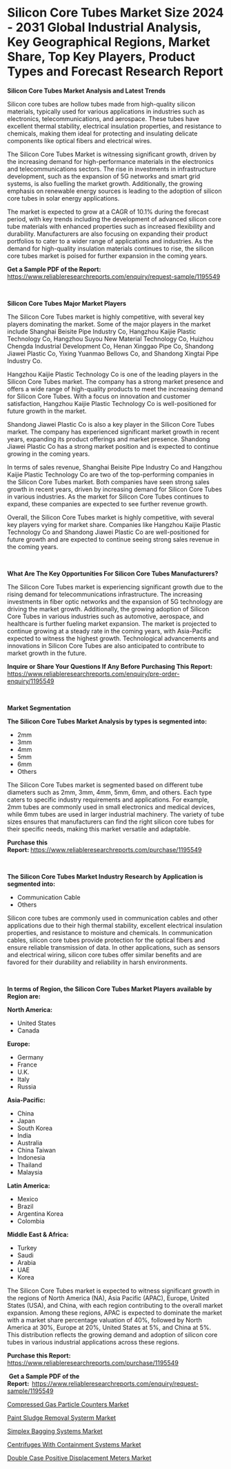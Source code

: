 <p><h1>Silicon Core Tubes Market Size 2024 - 2031 Global Industrial Analysis, Key Geographical Regions, Market Share, Top Key Players, Product Types and Forecast Research Report</h1></p><p><strong>Silicon Core Tubes Market Analysis and Latest Trends</strong></p>
<p><p>Silicon core tubes are hollow tubes made from high-quality silicon materials, typically used for various applications in industries such as electronics, telecommunications, and aerospace. These tubes have excellent thermal stability, electrical insulation properties, and resistance to chemicals, making them ideal for protecting and insulating delicate components like optical fibers and electrical wires.</p><p>The Silicon Core Tubes Market is witnessing significant growth, driven by the increasing demand for high-performance materials in the electronics and telecommunications sectors. The rise in investments in infrastructure development, such as the expansion of 5G networks and smart grid systems, is also fuelling the market growth. Additionally, the growing emphasis on renewable energy sources is leading to the adoption of silicon core tubes in solar energy applications.</p><p>The market is expected to grow at a CAGR of 10.1% during the forecast period, with key trends including the development of advanced silicon core tube materials with enhanced properties such as increased flexibility and durability. Manufacturers are also focusing on expanding their product portfolios to cater to a wider range of applications and industries. As the demand for high-quality insulation materials continues to rise, the silicon core tubes market is poised for further expansion in the coming years.</p></p>
<p><strong>Get a Sample PDF of the Report:&nbsp;</strong> <a href="https://www.reliableresearchreports.com/enquiry/request-sample/1195549">https://www.reliableresearchreports.com/enquiry/request-sample/1195549</a></p>
<p>&nbsp;</p>
<p><strong>Silicon Core Tubes Major Market Players</strong></p>
<p><p>The Silicon Core Tubes market is highly competitive, with several key players dominating the market. Some of the major players in the market include Shanghai Beisite Pipe Industry Co, Hangzhou Kaijie Plastic Technology Co, Hangzhou Suyou New Material Technology Co, Huizhou Chengda Industrial Development Co, Henan Xinggao Pipe Co, Shandong Jiawei Plastic Co, Yixing Yuanmao Bellows Co, and Shandong Xingtai Pipe Industry Co.</p><p>Hangzhou Kaijie Plastic Technology Co is one of the leading players in the Silicon Core Tubes market. The company has a strong market presence and offers a wide range of high-quality products to meet the increasing demand for Silicon Core Tubes. With a focus on innovation and customer satisfaction, Hangzhou Kaijie Plastic Technology Co is well-positioned for future growth in the market.</p><p>Shandong Jiawei Plastic Co is also a key player in the Silicon Core Tubes market. The company has experienced significant market growth in recent years, expanding its product offerings and market presence. Shandong Jiawei Plastic Co has a strong market position and is expected to continue growing in the coming years.</p><p>In terms of sales revenue, Shanghai Beisite Pipe Industry Co and Hangzhou Kaijie Plastic Technology Co are two of the top-performing companies in the Silicon Core Tubes market. Both companies have seen strong sales growth in recent years, driven by increasing demand for Silicon Core Tubes in various industries. As the market for Silicon Core Tubes continues to expand, these companies are expected to see further revenue growth.</p><p>Overall, the Silicon Core Tubes market is highly competitive, with several key players vying for market share. Companies like Hangzhou Kaijie Plastic Technology Co and Shandong Jiawei Plastic Co are well-positioned for future growth and are expected to continue seeing strong sales revenue in the coming years.</p></p>
<p>&nbsp;</p>
<p><strong>What Are The Key Opportunities For Silicon Core Tubes Manufacturers?</strong></p>
<p><p>The Silicon Core Tubes market is experiencing significant growth due to the rising demand for telecommunications infrastructure. The increasing investments in fiber optic networks and the expansion of 5G technology are driving the market growth. Additionally, the growing adoption of Silicon Core Tubes in various industries such as automotive, aerospace, and healthcare is further fueling market expansion. The market is projected to continue growing at a steady rate in the coming years, with Asia-Pacific expected to witness the highest growth. Technological advancements and innovations in Silicon Core Tubes are also anticipated to contribute to market growth in the future.</p></p>
<p><strong>Inquire or Share Your Questions If Any Before Purchasing This Report:</strong> <a href="https://www.reliableresearchreports.com/enquiry/pre-order-enquiry/1195549">https://www.reliableresearchreports.com/enquiry/pre-order-enquiry/1195549</a></p>
<p>&nbsp;</p>
<p><strong>Market Segmentation</strong></p>
<p><strong>The Silicon Core Tubes Market Analysis by types is segmented into:</strong></p>
<p><ul><li>2mm</li><li>3mm</li><li>4mm</li><li>5mm</li><li>6mm</li><li>Others</li></ul></p>
<p><p>The Silicon Core Tubes market is segmented based on different tube diameters such as 2mm, 3mm, 4mm, 5mm, 6mm, and others. Each type caters to specific industry requirements and applications. For example, 2mm tubes are commonly used in small electronics and medical devices, while 6mm tubes are used in larger industrial machinery. The variety of tube sizes ensures that manufacturers can find the right silicon core tubes for their specific needs, making this market versatile and adaptable.</p></p>
<p><strong>Purchase this Report:&nbsp;</strong><a href="https://www.reliableresearchreports.com/purchase/1195549">https://www.reliableresearchreports.com/purchase/1195549</a></p>
<p>&nbsp;</p>
<p><strong>The Silicon Core Tubes Market Industry Research by Application is segmented into:</strong></p>
<p><ul><li>Communication Cable</li><li>Others</li></ul></p>
<p><p>Silicon core tubes are commonly used in communication cables and other applications due to their high thermal stability, excellent electrical insulation properties, and resistance to moisture and chemicals. In communication cables, silicon core tubes provide protection for the optical fibers and ensure reliable transmission of data. In other applications, such as sensors and electrical wiring, silicon core tubes offer similar benefits and are favored for their durability and reliability in harsh environments.</p></p>
<p>&nbsp;</p>
<p><strong>In terms of Region, the Silicon Core Tubes Market Players available by Region are:</strong></p>
<p>
    <p> <strong> North America: </strong>
        <ul>
            <li>United States</li>
            <li>Canada</li>
        </ul>
        </p> 
    <p> <strong> Europe: </strong>
        <ul>
            <li>Germany</li>
            <li>France</li>
            <li>U.K.</li>
            <li>Italy</li>
            <li>Russia</li>
        </ul>
        </p> 
    <p> <strong> Asia-Pacific: </strong>
        <ul>
            <li>China</li>
            <li>Japan</li>
            <li>South Korea</li>
            <li>India</li>
            <li>Australia</li>
            <li>China Taiwan</li>
            <li>Indonesia</li>
            <li>Thailand</li>
            <li>Malaysia</li>
        </ul>
        </p> 
    <p> <strong> Latin America: </strong>
        <ul>
            <li>Mexico</li>
            <li>Brazil</li>
            <li>Argentina Korea</li>
            <li>Colombia</li>
        </ul>
        </p> 
    <p> <strong> Middle East & Africa: </strong>
        <ul>
            <li>Turkey</li>
            <li>Saudi</li>
            <li>Arabia</li>
            <li>UAE</li>
            <li>Korea</li>
        </ul>
    </p>
    </p>
<p><p>The Silicon Core Tubes market is expected to witness significant growth in the regions of North America (NA), Asia Pacific (APAC), Europe, United States (USA), and China, with each region contributing to the overall market expansion. Among these regions, APAC is expected to dominate the market with a market share percentage valuation of 40%, followed by North America at 30%, Europe at 20%, United States at 5%, and China at 5%. This distribution reflects the growing demand and adoption of silicon core tubes in various industrial applications across these regions.</p></p>
<p><strong>Purchase this Report: </strong><a href="https://www.reliableresearchreports.com/purchase/1195549">https://www.reliableresearchreports.com/purchase/1195549</a></p>
<p>&nbsp;<strong>Get a Sample PDF of the Report:&nbsp;&nbsp;</strong><a href="https://www.reliableresearchreports.com/enquiry/request-sample/1195549">https://www.reliableresearchreports.com/enquiry/request-sample/1195549</a></p>
<p><strong></strong></p>
<p><p><a href="https://medium.com/@toneygrimes2023/compressed-gas-particle-counters-market-report-reveals-the-latest-trends-and-growth-opportunities-434bf7a17f83">Compressed Gas Particle Counters Market</a></p><p><a href="https://medium.com/@toneygrimes2023/paint-sludge-removal-systerm-market-comprehensive-assessment-by-type-application-and-geography-e6fa62ff3820">Paint Sludge Removal Systerm Market</a></p><p><a href="https://medium.com/@toneygrimes2023/simplex-bagging-systems-market-comprehensive-assessment-by-type-application-and-geography-e63e4834e0d9">Simplex Bagging Systems Market</a></p><p><a href="https://medium.com/@toneygrimes2023/centrifuges-with-containment-systems-market-research-report-its-history-and-forecast-2024-to-2031-89459bcf4e09">Centrifuges With Containment Systems Market</a></p><p><a href="https://medium.com/@toneygrimes2023/double-case-positive-displacement-meters-market-size-reveals-the-best-marketing-channels-in-global-dca8d3c6aeb8">Double Case Positive Displacement Meters Market</a></p></p>